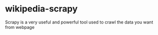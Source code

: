 # wikipedia-scrapy
Scrapy is a very useful and powerful tool used to crawl the data you want from webpage 
